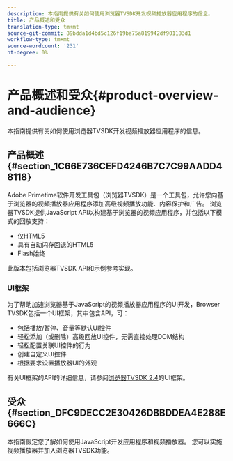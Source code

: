 ```yaml
---
description: 本指南提供有关如何使用浏览器TVSDK开发视频播放器应用程序的信息。
title: 产品概述和受众
translation-type: tm+mt
source-git-commit: 89bdda1d4bd5c126f19ba75a819942df901183d1
workflow-type: tm+mt
source-wordcount: '231'
ht-degree: 0%

---
```



# 产品概述和受众{#product-overview-and-audience}

本指南提供有关如何使用浏览器TVSDK开发视频播放器应用程序的信息。

## 产品概述{#section_1C66E736CEFD4246B7C7C99AADD48118}

Adobe Primetime软件开发工具包（浏览器TVSDK）是一个工具包，允许您向基于浏览器的视频播放器应用程序添加高级视频播放功能、内容保护和广告。 浏览器TVSDK提供JavaScript API以构建基于浏览器的视频应用程序，并包括以下模式的回放支持：

* 仅HTML5
* 具有自动闪存回退的HTML5
* Flash始终

此版本包括浏览器TVSDK API和示例参考实现。

### UI框架

为了帮助加速浏览器基于JavaScript的视频播放器应用程序的UI开发，Browser TVSDK包括一个UI框架，其中包含API，可：

* 包括播放/暂停、音量等默认UI控件
* 轻松添加（或删除）高级回放UI控件，无需直接处理DOM结构
* 轻松配置关联UI控件的行为
* 创建自定义UI控件
* 根据要求设置播放器UI的外观

有关UI框架的API的详细信息，请参阅[浏览器TVSDK 2.4](https://help.adobe.com/en_US/primetime/api/psdk/btvsdk-ui-framework/index.html)的UI框架。

## 受众{#section_DFC9DECC2E30426DBBDDEA4E288E666C}

本指南假定您了解如何使用JavaScript开发应用程序和视频播放器。 您可以实施视频播放器并加入浏览器TVSDK功能。